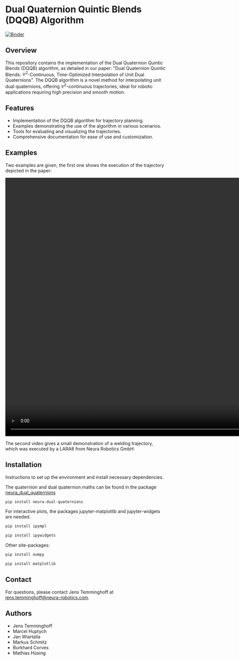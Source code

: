 # Dual Quaternion Quintic Blends (DQQB) Algorithm

[![Binder](https://mybinder.org/badge_logo.svg)](https://mybinder.org/v2/gh/JTem/Dual-Quaternion-Quintic-Blends/main?labpath=interpolator_example.ipynb)

## Overview
This repository contains the implementation of the Dual Quaternion Quintic Blends (DQQB) algorithm, as detailed in our paper: "Dual Quaternion Quintic Blends: $\mathcal{C}^2$-Continuous, Time-Optimized Interpolation of Unit Dual Quaternions". The DQQB algorithm is a novel method for interpolating unit dual quaternions, offering $\mathcal{C}^2$-continuous trajectories, ideal for robotic applications requiring high precision and smooth motion.




## Features
- Implementation of the DQQB algorithm for trajectory planning.
- Examples demonstrating the use of the algorithm in various scenarios.
- Tools for evaluating and visualizing the trajectories.
- Comprehensive documentation for ease of use and customization.

## Examples
Two examples are given, 
the first one shows the execution of the trajectory depicted in the paper:


<div style="text-align: center;">
    <video width="1440" height="810" controls>
        <source src="./Resources/example_1.mov" type="video/mp4">
    
    </video>
</div>




The second video gives a small demonstration of a welding trajectory, which was executed by a LARA8 from Neura Robotics GmbH:





## Installation
Instructions to set up the environment and install necessary dependencies.

The quaternion and dual quaternion maths can be found in the package [neura_dual_quaternions](https://github.com/JTem/neura_dual_quaternions)

```bash
pip install neura-dual-quaternions
```

For interactive plots, the packages jupyter-matplotlib and jupyter-widgets are needed.

```bash
pip install ipympl
```

```bash
pip install ipywidgets
```

Other site-packages:

```bash
pip install numpy
```

```bash
pip install matplotlib
```

## Contact

For questions, please contact Jens Temminghoff at jens.temminghoff@neura-robotics.com.

## Authors

- Jens Temminghoff
- Marcel Huptych
- Jan Wiartalla
- Markus Schmitz
- Burkhard Corves
- Mathias Hüsing



